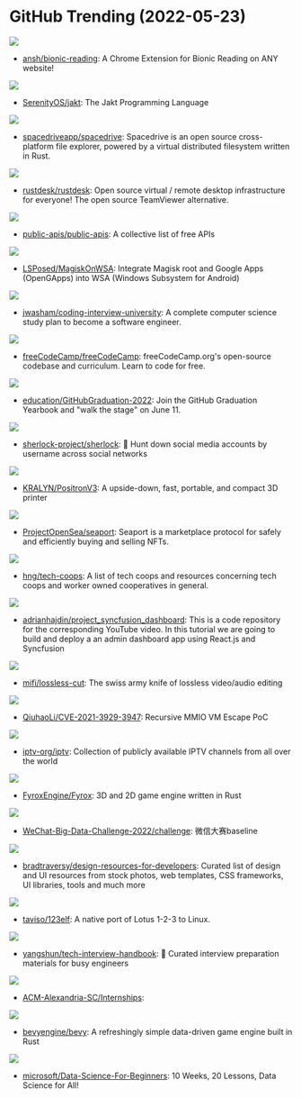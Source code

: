 # GitHub Trending (2022-05-23)

![](https://img.shields.io/badge/JavaScript-New%20206-green?style=flat-square&logo=appveyor)
- [ansh/bionic-reading](https://github.com/ansh/bionic-reading): A Chrome Extension for Bionic Reading on ANY website!

![](https://img.shields.io/badge/Rust-New%20127-green?style=flat-square&logo=appveyor)
- [SerenityOS/jakt](https://github.com/SerenityOS/jakt): The Jakt Programming Language

![](https://img.shields.io/badge/TypeScript-New%20143-green?style=flat-square&logo=appveyor)
- [spacedriveapp/spacedrive](https://github.com/spacedriveapp/spacedrive): Spacedrive is an open source cross-platform file explorer, powered by a virtual distributed filesystem written in Rust.

![](https://img.shields.io/badge/Rust-New%20415-green?style=flat-square&logo=appveyor)
- [rustdesk/rustdesk](https://github.com/rustdesk/rustdesk): Open source virtual / remote desktop infrastructure for everyone! The open source TeamViewer alternative.

![](https://img.shields.io/badge/Python-New%20354-green?style=flat-square&logo=appveyor)
- [public-apis/public-apis](https://github.com/public-apis/public-apis): A collective list of free APIs

![](https://img.shields.io/badge/none-New%20128-green?style=flat-square&logo=appveyor)
- [LSPosed/MagiskOnWSA](https://github.com/LSPosed/MagiskOnWSA): Integrate Magisk root and Google Apps (OpenGApps) into WSA (Windows Subsystem for Android)

![](https://img.shields.io/badge/none-New%2085-green?style=flat-square&logo=appveyor)
- [jwasham/coding-interview-university](https://github.com/jwasham/coding-interview-university): A complete computer science study plan to become a software engineer.

![](https://img.shields.io/badge/TypeScript-New%2055-green?style=flat-square&logo=appveyor)
- [freeCodeCamp/freeCodeCamp](https://github.com/freeCodeCamp/freeCodeCamp): freeCodeCamp.org's open-source codebase and curriculum. Learn to code for free.

![](https://img.shields.io/badge/JavaScript-New%2063-green?style=flat-square&logo=appveyor)
- [education/GitHubGraduation-2022](https://github.com/education/GitHubGraduation-2022): Join the GitHub Graduation Yearbook and "walk the stage" on June 11.

![](https://img.shields.io/badge/Python-New%2021-green?style=flat-square&logo=appveyor)
- [sherlock-project/sherlock](https://github.com/sherlock-project/sherlock): 🔎 Hunt down social media accounts by username across social networks

![](https://img.shields.io/badge/none-New%20133-green?style=flat-square&logo=appveyor)
- [KRALYN/PositronV3](https://github.com/KRALYN/PositronV3): A upside-down, fast, portable, and compact 3D printer

![](https://img.shields.io/badge/Solidity-New%20129-green?style=flat-square&logo=appveyor)
- [ProjectOpenSea/seaport](https://github.com/ProjectOpenSea/seaport): Seaport is a marketplace protocol for safely and efficiently buying and selling NFTs.

![](https://img.shields.io/badge/none-New%2057-green?style=flat-square&logo=appveyor)
- [hng/tech-coops](https://github.com/hng/tech-coops): A list of tech coops and resources concerning tech coops and worker owned cooperatives in general.

![](https://img.shields.io/badge/JavaScript-New%2053-green?style=flat-square&logo=appveyor)
- [adrianhajdin/project_syncfusion_dashboard](https://github.com/adrianhajdin/project_syncfusion_dashboard): This is a code repository for the corresponding YouTube video. In this tutorial we are going to build and deploy a an admin dashboard app using React.js and Syncfusion

![](https://img.shields.io/badge/JavaScript-New%2078-green?style=flat-square&logo=appveyor)
- [mifi/lossless-cut](https://github.com/mifi/lossless-cut): The swiss army knife of lossless video/audio editing

![](https://img.shields.io/badge/C-New%2016-green?style=flat-square&logo=appveyor)
- [QiuhaoLi/CVE-2021-3929-3947](https://github.com/QiuhaoLi/CVE-2021-3929-3947): Recursive MMIO VM Escape PoC

![](https://img.shields.io/badge/JavaScript-New%2035-green?style=flat-square&logo=appveyor)
- [iptv-org/iptv](https://github.com/iptv-org/iptv): Collection of publicly available IPTV channels from all over the world

![](https://img.shields.io/badge/Rust-New%2014-green?style=flat-square&logo=appveyor)
- [FyroxEngine/Fyrox](https://github.com/FyroxEngine/Fyrox): 3D and 2D game engine written in Rust

![](https://img.shields.io/badge/Python-New%2023-green?style=flat-square&logo=appveyor)
- [WeChat-Big-Data-Challenge-2022/challenge](https://github.com/WeChat-Big-Data-Challenge-2022/challenge): 微信大赛baseline

![](https://img.shields.io/badge/none-New%20107-green?style=flat-square&logo=appveyor)
- [bradtraversy/design-resources-for-developers](https://github.com/bradtraversy/design-resources-for-developers): Curated list of design and UI resources from stock photos, web templates, CSS frameworks, UI libraries, tools and much more

![](https://img.shields.io/badge/C-New%2048-green?style=flat-square&logo=appveyor)
- [taviso/123elf](https://github.com/taviso/123elf): A native port of Lotus 1-2-3 to Linux.

![](https://img.shields.io/badge/JavaScript-New%2048-green?style=flat-square&logo=appveyor)
- [yangshun/tech-interview-handbook](https://github.com/yangshun/tech-interview-handbook): 💯 Curated interview preparation materials for busy engineers

![](https://img.shields.io/badge/none-New%2044-green?style=flat-square&logo=appveyor)
- [ACM-Alexandria-SC/Internships](https://github.com/ACM-Alexandria-SC/Internships): 

![](https://img.shields.io/badge/Rust-New%2023-green?style=flat-square&logo=appveyor)
- [bevyengine/bevy](https://github.com/bevyengine/bevy): A refreshingly simple data-driven game engine built in Rust

![](https://img.shields.io/badge/Jupyter%20Notebook-New%20105-green?style=flat-square&logo=appveyor)
- [microsoft/Data-Science-For-Beginners](https://github.com/microsoft/Data-Science-For-Beginners): 10 Weeks, 20 Lessons, Data Science for All!

